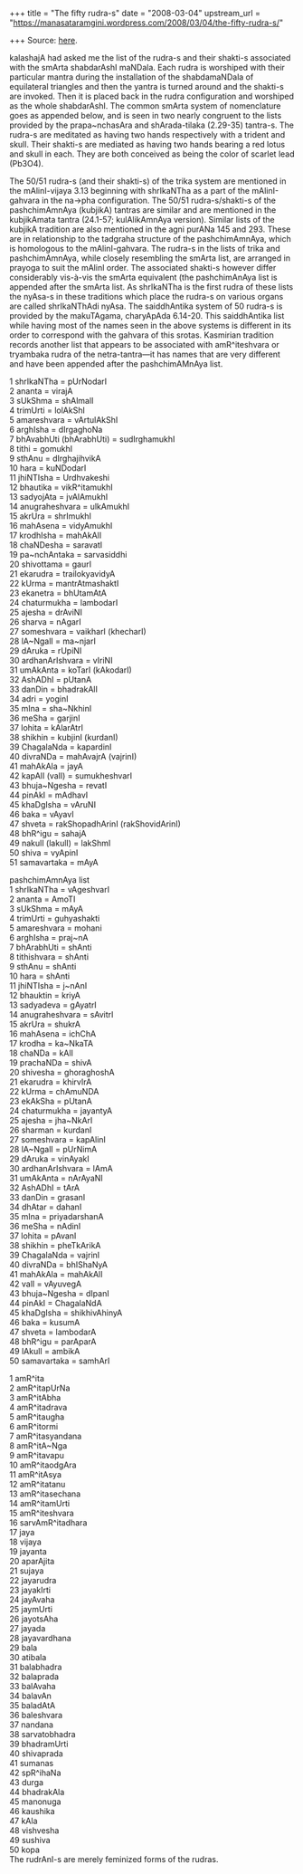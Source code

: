 +++
title = "The fifty rudra-s"
date = "2008-03-04"
upstream_url = "https://manasataramgini.wordpress.com/2008/03/04/the-fifty-rudra-s/"

+++
Source: [here](https://manasataramgini.wordpress.com/2008/03/04/the-fifty-rudra-s/).

kalashajA had asked me the list of the rudra-s and their shakti-s
associated with the smArta shabdarAshI maNDala. Each rudra is worshiped
with their particular mantra during the installation of the
shabdamaNDala of equilateral triangles and then the yantra is turned
around and the shakti-s are invoked. Then it is placed back in the rudra
configuration and worshiped as the whole shabdarAshI. The common smArta
system of nomenclature goes as appended below, and is seen in two nearly
congruent to the lists provided by the prapa\~nchasAra and
shArada-tilaka (2.29-35) tantra-s. The rudra-s are meditated as having
two hands respectively with a trident and skull. Their shakti-s are
mediated as having two hands bearing a red lotus and skull in each. They
are both conceived as being the color of scarlet lead (Pb3O4).

The 50/51 rudra-s (and their shakti-s) of the trika system are mentioned
in the mAlinI-vijaya 3.13 beginning with shrIkaNTha as a part of the
mAlinI-gahvara in the na->pha configuration. The 50/51 rudra-s/shakti-s
of the pashchimAmnAya (kubjikA) tantras are similar and are mentioned in
the kubjikAmata tantra (24.1-57; kulAlikAmnAya version). Similar lists
of the kubjikA tradition are also mentioned in the agni purANa 145 and
293. These are in relationship to the tadgraha structure of the
pashchimAmnAya, which is homologous to the mAlinI-gahvara. The rudra-s
in the lists of trika and pashchimAmnAya, while closely resembling the
smArta list, are arranged in prayoga to suit the mAlinI order. The
associated shakti-s however differ considerably vis-à-vis the smArta
equivalent (the pashchimAnAya list is appended after the smArta list. As
shrIkaNTha is the first rudra of these lists the nyAsa-s in these
traditions which place the rudra-s on various organs are called
shrIkaNThAdi nyAsa. The saiddhAntika system of 50 rudra-s is provided by
the makuTAgama, charyApAda 6.14-20. This saiddhAntika list while having
most of the names seen in the above systems is different in its order to
correspond with the gahvara of this srotas. Kasmirian tradition records
another list that appears to be associated with amR^iteshvara or
tryambaka rudra of the netra-tantra—it has names that are very different
and have been appended after the pashchimAMnAya list.

1 shrIkaNTha = pUrNodarI  
2 ananta = virajA  
3 sUkShma = shAlmalI  
4 trimUrti = lolAkShI  
5 amareshvara = vArtulAkShI  
6 arghIsha = dIrgaghoNa  
7 bhAvabhUti (bhArabhUti) = sudIrghamukhI  
8 tithi = gomukhI  
9 sthAnu = dIrghajihvikA  
10 hara = kuNDodarI  
11 jhiNTIsha = Urdhvakeshi  
12 bhautika = vikR^itamukhI  
13 sadyojAta = jvAlAmukhI  
14 anugraheshvara = ulkAmukhI  
15 akrUra = shrImukhI  
16 mahAsena = vidyAmukhI  
17 krodhIsha = mahAkAlI  
18 chaNDesha = saravatI  
19 pa\~nchAntaka = sarvasiddhi  
20 shivottama = gaurI  
21 ekarudra = trailokyavidyA  
22 kUrma = mantrAtmashaktI  
23 ekanetra = bhUtamAtA  
24 chaturmukha = lambodarI  
25 ajesha = drAviNI  
26 sharva = nAgarI  
27 someshvara = vaikharI (khecharI)  
28 lA\~NgalI = ma\~njarI  
29 dAruka = rUpiNI  
30 ardhanArIshvara = vIriNI  
31 umAkAnta = koTarI (kAkodarI)  
32 AshADhI = pUtanA  
33 danDin = bhadrakAlI  
34 adri = yoginI  
35 mIna = sha\~NkhinI  
36 meSha = garjinI  
37 lohita = kAlarAtrI  
38 shikhin = kubjinI (kurdanI)  
39 ChagalaNda = kapardinI  
40 divraNDa = mahAvajrA (vajrinI)  
41 mahAkAla = jayA  
42 kapAlI (valI) = sumukheshvarI  
43 bhuja\~Ngesha = revatI  
44 pinAkI = mAdhavI  
45 khaDgIsha = vAruNI  
46 baka = vAyavI  
47 shveta = rakShopadhArinI (rakShovidArinI)  
48 bhR^igu = sahajA  
49 nakulI (lakulI) = lakShmI  
50 shiva = vyApinI  
51 samavartaka = mAyA

pashchimAmnAya list  
1 shrIkaNTha = vAgeshvarI  
2 ananta = AmoTI  
3 sUkShma = mAyA  
4 trimUrti = guhyashakti  
5 amareshvara = mohani  
6 arghIsha = praj\~nA  
7 bhArabhUti = shAnti  
8 tithishvara = shAnti  
9 sthAnu = shAnti  
10 hara = shAnti  
11 jhiNTIsha = j\~nAnI  
12 bhauktin = kriyA  
13 sadyadeva = gAyatrI  
14 anugraheshvara = sAvitrI  
15 akrUra = shukrA  
16 mahAsena = ichChA  
17 krodha = ka\~NkaTA  
18 chaNDa = kAlI  
19 prachaNDa = shivA  
20 shivesha = ghoraghoshA  
21 ekarudra = khirvIrA  
22 kUrma = chAmuNDA  
23 ekAkSha = pUtanA  
24 chaturmukha = jayantyA  
25 ajesha = jha\~NkArI  
26 sharman = kurdanI  
27 someshvara = kapAlinI  
28 lA\~NgalI = pUrNimA  
29 dAruka = vinAyakI  
30 ardhanArIshvara = lAmA  
31 umAkAnta = nArAyaNI  
32 AshADhI = tArA  
33 danDin = grasanI  
34 dhAtar = dahanI  
35 mIna = priyadarshanA  
36 meSha = nAdinI  
37 lohita = pAvanI  
38 shikhin = pheTkArikA  
39 ChagalaNda = vajrinI  
40 divraNDa = bhIShaNyA  
41 mahAkAla = mahAkAlI  
42 valI = vAyuvegA  
43 bhuja\~Ngesha = dIpanI  
44 pinAkI = ChagalaNdA  
45 khaDgIsha = shikhivAhinyA  
46 baka = kusumA  
47 shveta = lambodarA  
48 bhR^igu = parAparA  
49 lAkulI = ambikA  
50 samavartaka = samhArI

1 amR^ita  
2 amR^itapUrNa  
3 amR^itAbha  
4 amR^itadrava  
5 amR^itaugha  
6 amR^itormi  
7 amR^itasyandana  
8 amR^itA\~Nga  
9 amR^itavapu  
10 amR^itaodgAra  
11 amR^itAsya  
12 amR^itatanu  
13 amR^itasechana  
14 amR^itamUrti  
15 amR^iteshvara  
16 sarvAmR^itadhara  
17 jaya  
18 vijaya  
19 jayanta  
20 aparAjita  
21 sujaya  
22 jayarudra  
23 jayakIrti  
24 jayAvaha  
25 jaymUrti  
26 jayotsAha  
27 jayada  
28 jayavardhana  
29 bala  
30 atibala  
31 balabhadra  
32 balaprada  
33 balAvaha  
34 balavAn  
35 baladAtA  
36 baleshvara  
37 nandana  
38 sarvatobhadra  
39 bhadramUrti  
40 shivaprada  
41 sumanas  
42 spR^ihaNa  
43 durga  
44 bhadrakAla  
45 manonuga  
46 kaushika  
47 kAla  
48 vishvesha  
49 sushiva  
50 kopa  
The rudrAnI-s are merely feminized forms of the rudras.

